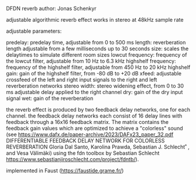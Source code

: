 DFDN reverb 
author: Jonas Schenkyr

adjustable algorithmic reverb effect
works in stereo at 48kHz sample rate

adjustable parameters:

predelay: predelay time, adjustable from 0 to 500 ms
length: reverberation length adjustable from a few milliseconds up to 30 seconds
size: scales the delaytimes to simulate different room sizes
lowcut frequency: frequency of the lowcut filter, adjustable from 10 Hz to 6.3 kHz
highshelf frequency: frequency of the highshelf filter, adjustable from 450 Hz to 20 kHz
highshelf gain: gain of the highshelf filter, from -80 dB to +20 dB
xfeed: adjustable crossfeed of the left and right input signals to the right and left reverberation networks
stereo width: stereo widening effect, from 0 to 30 ms adjustable delay applied to the right channel
dry: gain of the dry input signal
wet: gain of the reverberation


the reverb effect is produced by two feedback delay networks, one for each channel. the feedback delay networks each consist of 16 delay lines with feedback through a 16x16 feedback matrix. The matrix contains the feedback gain values which are optimized to achieve a "colorless" sound (see https://www.dafx.de/paper-archive/2023/DAFx23_paper_32.pdf DIFFERENTIABLE FEEDBACK DELAY NETWORK FOR COLORLESS REVERBERATION Gloria Dal Santo, Karolina Prawda, Sebastian J. Schlecht˚ , and Vesa Välimäki) using the fdn toolbox by Sebastian Schlecht https://www.sebastianjiroschlecht.com/project/fdntb/).

implemented in Faust (https://faustide.grame.fr/)

